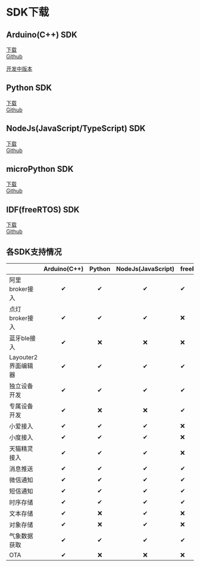 # SDK下载  

## Arduino(C++) SDK  
[下载](https://github.com/blinker-iot/blinker-library/archive/master.zip)  
[Github](https://github.com/blinker-iot/blinker-library)  

[开发中版本](https://github.com/blinker-iot/blinker-library/tree/dev_3.0)  

## Python SDK  
[下载](https://github.com/blinker-iot/blinker-py/archive/master.zip)  
[Github](https://github.com/blinker-iot/blinker-py)  

## NodeJs(JavaScript/TypeScript) SDK  
[下载](https://github.com/blinker-iot/blinker-js/archive/master.zip)  
[Github](https://github.com/blinker-iot/blinker-js)  

## microPython SDK  
[下载](https://github.com/blinker-iot/blinker-mpy/archive/master.zip)  
[Github](https://github.com/blinker-iot/blinker-mpy)  

## IDF(freeRTOS) SDK  
[下载](https://github.com/blinker-iot/blinker-esp-idf/archive/master.zip)  
[Github](https://github.com/blinker-iot/blinker-esp-idf)  

## 各SDK支持情况  
|  | Arduino(C++) | Python | NodeJs(JavaScript) | freeRTOS(C) | MicroPython | nRF52(C) |
| - | :-: | :-: | :-: | - | - | - |
|阿里broker接入 | ✔ | ✔ | ✔ | ✔ | ✔ | ❌ |
|点灯broker接入 | ✔ | ✔ | ✔ | ❌ | ❌ | ❌ |
|蓝牙ble接入 | ✔ | ❌ | ❌ | ❌ | ❌ | ✔ |
|Layouter2界面编辑器|✔|✔|✔|✔|✔|✔|
|独立设备开发|✔|✔|✔|✔|✔|✔|
|专属设备开发|✔|❌|❌|✔|❌|❌|
|小爱接入|✔|✔|✔|❌|❌           | ❌     |
|小度接入|✔|✔|✔|❌|❌           |❌|
|天猫精灵接入|✔|✔|✔|❌|❌|❌|
|消息推送|✔|✔|✔|✔|✔|❌|
|微信通知|✔|✔|✔|✔|✔|❌|
|短信通知|✔|✔|✔|✔|✔|❌|
|时序存储|✔|✔|✔|✔|✔|❌|
|文本存储|✔|❌|✔|❌|❌|❌|
|对象存储|✔|❌|✔|❌|❌|❌|
|气象数据获取|✔|✔|✔|✔|✔|✔|
| OTA|✔|❌|❌|❌|❌|❌|
